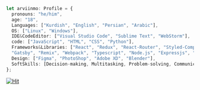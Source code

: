 ```ts
let arviinmo: Profile = {
  pronouns: "he/him",
  age: "18",
  Languages: ["Kurdish", "English", "Persian", "Arabic"],
  OS: ["Linux", "Windows"],
  IDE&CodeEditor: ["Visual Studio Code", "Sublime Text", "WebStorm"],
  code: ["JavaScript", "HTML", "CSS", "Python"],
  Frameworks&Libraries: ["React", "Redux", "React-Router", "Styled-Component", "Tailwind", "Docker", "Next.js",
  "Gatsby", "Remix", "Webpack", "Typescript", "Node.js", "Expressjs", "GraphQL", "Wordpress"],
  Design: ["Figma", "PhotoShop", "Adobe XD", "Blender"],
  SoftSkills: [Decision-making, Multitasking, Problem-solving, Communication, Leadership, Teamwork],
};
```
  [![Hit](https://hits.dwyl.com/arviinmo/arviinmo.svg?style=flat-square&show=unique)](http://hits.dwyl.com/arviinmo/arviinmo)

